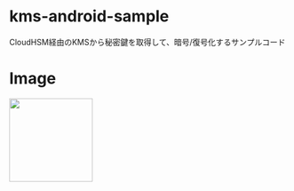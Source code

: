 # kms-android-sample
CloudHSM経由のKMSから秘密鍵を取得して、暗号/復号化するサンプルコード

# Image
<img width=150 src="https://github.com/kuskyst/kms-android-sample/assets/126965999/0d3c70db-9e34-4490-a127-681bb52380a9">
